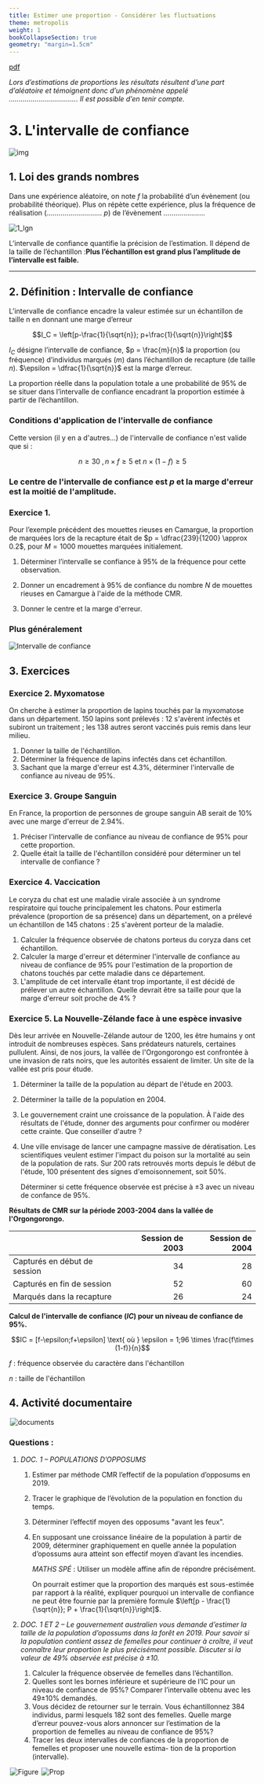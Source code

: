 ```yaml
---
title: Estimer une proportion - Considérer les fluctuations
theme: metropolis
weight: 1
bookCollapseSection: true
geometry: "margin=1.5cm"
---
```


[pdf](./2_cours_estimation.pdf)

_Lors d’estimations de proportions les résultats résultent d’une part d’aléatoire et témoignent donc d’un phénomène appelé ................................... Il est possible d’en tenir compte._

# 3. L'intervalle de confiance

![img](../img/fig1_lgn.png)

## 1. Loi des grands nombres

Dans une expérience aléatoire, on note $f$ la probabilité d’un évènement (ou probabilité théorique). Plus on répète cette expérience, plus la fréquence de réalisation (............................ $p$) de l’évènement .....................

![1_lgn](../img/fig1_lgn.png)

L’intervalle de confiance quantifie la précision de l’estimation. Il dépend de la taille de l’échantillon :**Plus l’échantillon est grand plus l’amplitude de l’intervalle est faible.**

---

## 2. Définition : Intervalle de confiance

L’intervalle de confiance encadre la valeur estimée sur un échantillon de taille n en donnant
une marge d’erreur

$$I_C = \left[p-\frac{1}{\sqrt{n}}; p+\frac{1}{\sqrt{n}}\right]$$

$I_C$ désigne l’intervalle de confiance, $p = \frac{m}{n}$ la proportion (ou fréquence) d’individus marqués ($m$) dans l’échantillon de recapture (de taille $n$).
$\epsilon = \dfrac{1}{\sqrt{n}}$ est la marge d’erreur.

La proportion réelle dans la population totale a une probabilité de 95% de se situer dans l’intervalle de confiance encadrant la proportion estimée à partir de l’échantillon.

### Conditions d'application de l'intervalle de confiance

Cette version (il y en a d'autres...) de l'intervalle de confiance n'est valide que si :

$$n\geq 30\;, n\times f \geq 5 \text{ et } n\times(1-f) \geq 5$$

### Le centre de l'intervalle de confiance est $p$ et la marge d'erreur est la moitié de l'amplitude.

### Exercice 1.

Pour l’exemple précédent des mouettes rieuses en Camargue, la proportion de marquées lors de la recapture était de $p = \dfrac{239}{1200} \approx 0.2$, pour $M = 1000$ mouettes marquées initialement.

1. Déterminer l’intervalle se confiance à 95% de la fréquence pour cette observation.
2. Donner un encadrement à 95% de confiance du nombre $N$ de mouettes rieuses en Camargue à l'aide de la méthode CMR.

3. Donner le centre et la marge d'erreur.

### Plus généralement

![Intervalle de confiance](../img/fig2_intervalle_confiance.png)

## 3. Exercices

### Exercice 2. Myxomatose

On cherche à estimer la proportion de lapins touchés par la myxomatose dans un département. 150 lapins sont prélevés : 12 s'avèrent infectés et subiront un traitement ; les 138 autres seront vaccinés puis remis dans leur milieu.

1. Donner la taille de l'échantillon.
2. Déterminer la fréquence de lapins infectés dans cet échantillon.
3. Sachant que la marge d'erreur est 4.3%, déterminer l'intervalle de confiance au niveau de 95%.

### Exercice 3. Groupe Sanguin

En France, la proportion de personnes de groupe sanguin AB serait de 10% avec une marge d'erreur de 2.94%.

1. Préciser l'intervalle de confiance au niveau de confiance de 95% pour cette proportion.
2. Quelle était la taille de l'échantillon considéré pour déterminer un tel intervalle de confiance ?

### Exercice 4. Vaccication

Le coryza du chat est une maladie virale associée à un syndrome respiratoire qui touche principalement les chatons. Pour estimerla prévalence (proportion de sa présence) dans un département, on a prélevé un échantillon de 145 chatons : 25 s'avèrent porteur de la maladie.

1. Calculer la fréquence observée de chatons porteus du coryza dans cet échantillon.
2. Calculer la marge d'erreur et déterminer l'intervalle de confiance au niveau de confiance de 95% pour l'estimation de la proportion de chatons touchés par cette maladie dans ce département.
3. L'amplitude de cet intervalle étant trop importante, il est décidé de prélever un autre échantillon. Quelle devrait être sa taille pour que la marge d'erreur soit proche de 4% ?

### Exercice 5. La Nouvelle-Zélande face à une espèce invasive

Dès leur arrivée en Nouvelle-Zélande autour de 1200, les être humains y ont introduit de nombreuses espèces. Sans prédateurs naturels, certaines pullulent. Ainsi, de nos jours, la vallée de l'Orgongorongo est confrontée à une invasion de rats noirs, que les autorités essaient de limiter. Un site de la vallée est pris pour étude.

1. Déterminer la taille de la population au départ de l'étude en 2003.
2. Déterminer la taille de la population en 2004.
3. Le gouvernement craint une croissance de la population. À l'aide des résultats de l'étude, donner des arguments pour confirmer ou modérer cette crainte. Que conseiller d'autre ?
4. Une ville envisage de lancer une campagne massive de dératisation. Les scientifiques veulent estimer l'impact du poison sur la mortalité au sein de la population de rats. Sur 200 rats retrouvés morts depuis le début de l'étude, 100 présentent des signes d'emoisonnement, soit 50%.

   Déterminer si cette fréquence observée est précise à $\pm 3%$ avec un niveau de confance de 95%.

**Résultats de CMR sur la période 2003-2004 dans la vallée de l'Orgongorongo.**

|                              | Session de 2003 | Session de 2004 |
| ---------------------------- | --------------: | --------------: |
| Capturés en début de session |              34 |              28 |
| Capturés en fin de session   |              52 |              60 |
| Marqués dans la recapture    |              26 |              24 |

**Calcul de l'intervalle de confiance ($IC$) pour un niveau de confiance de 95%.**

$$IC = [f-\epsilon;f+\epsilon] \text{ où } \epsilon = 1;96 \times \frac{f\times (1-f)}{n}$$

$f$ : fréquence observée du caractère dans l'échantillon

$n$ : taille de l'échantillon

## 4. Activité documentaire

$\,$![documents](../img/fig3_doc.png)

### Questions :

1. _DOC. 1 – POPULATIONS D’OPPOSUMS_

   1. Estimer par méthode CMR l’effectif de la population d’opposums en 2019.
   2. Tracer le graphique de l’évolution de la population en fonction du temps.
   3. Déterminer l’effectif moyen des opposums "avant les feux".
   4. En supposant une croissance linéaire de la population à partir de 2009, déterminer graphiquement en quelle année la population d’opossums aura atteint son effectif moyen d’avant les incendies.

      _MATHS SPÉ_ : Utiliser un modèle affine afin de répondre précisément.

      On pourrait estimer que la proportion des marqués est sous-estimée par rapport à la réalité, expliquer
      pourquoi un intervalle de confiance ne peut être fournie par la première formule $\left[p - \frac{1}{\sqrt{n}}; P + \frac{1}{\sqrt{n}}\right]$.

2. _DOC. 1 ET 2 – Le gouvernement australien vous demande d’estimer la taille de la population d’opossums
   dans la forêt en 2019. Pour savoir si la population contient assez de femelles pour continuer à croître, il veut connaître leur proportion le plus précisément possible. Discuter si la valeur de 49% observée est précise à $\pm 10%$._

   1. Calculer la fréquence observée de femelles dans l’échantillon.
   2. Quelles sont les bornes inférieure et supérieure de l’IC pour un niveau de confiance de 95%? Comparer l’intervalle obtenu avec les 49±10% demandés.
   3. Vous décidez de retourner sur le terrain. Vous échantillonnez 384 individus, parmi lesquels 182 sont des femelles. Quelle marge d’erreur pouvez-vous alors annoncer sur l’estimation de la proportion de femelles au niveau de confiance de 95%?
   4. Tracer les deux intervalles de confiances de la proportion de femelles et proposer une nouvelle estima-
      tion de la proportion (intervalle).

$\,$![Figure](../img/fig4_pop.png)
$\,$![Prop](../img/fig5_prop.png)
